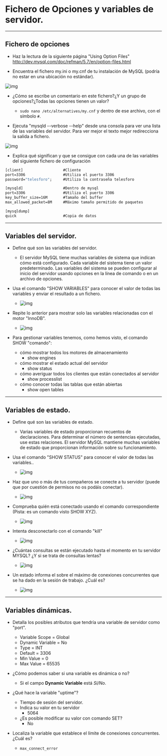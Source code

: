# Fichero de Opciones y variables de servidor.

---

## Fichero de opciones

* Haz la lectura de la siguiente página "Using Option Files" http://dev.mysql.com/doc/refman/5.7/en/option-files.html


* Encuentra el fichero my.ini o my.cnf de tu instalación de MySQL (podría no estar en una ubicación no estándar).

![img](./img/c1.png)

* ¿Cómo se escribe un comentario en este fichero?¿Y un grupo de opciones?¿Todas las opciones tienen un valor?
  * `sudo nano /etc/alternatives/my.cnf` y dentro de ese archivo, con el símbolo `#`.


* Ejecuta "mysqld --verbose --help" desde una consola para ver una lista de las variables del servidor. Para ver mejor el texto mejor redirecciona la salida a fichero.


![img](./img/c2.png)


* Explica qué significan y que se consigue con cada una de las variables del siguiente fichero de configuración

 ```cmd
[client]                  #Cliente
port=3306                 #Utiliza el puerto 3306
password="telesforo";     #Utiliza la contraseña telesforo

[mysqld]                  #Dentro de mysql
port=3306                 #Utiliza el puerto 3306
key_buffer_size=16M       #Tamaño del buffer
max_allowed_packet=8M     #Máximo tamaño permitido de paquetes

[mysqldump]
quick                     #Copia de datos
```

---

## Variables del servidor.

* Define qué son las variables del servidor.
  * El servidor MySQL tiene muchas variables de sistema que indican cómo está configurado. Cada variable del sistema tiene un valor predeterminado. Las variables del sistema se pueden configurar al inicio del servidor usando opciones en la línea de comando o en un archivo de opciones.


* Usa el comando "SHOW VARIABLES" para conocer el valor de todas las variables y enviar el resultado a un fichero.
  * ![img](./img/000013.png)

* Repite lo anterior para mostrar solo las variables relacionadas con el motor "InnoDB".
  * ![img](./img/000014.png)

* Para gestionar variables tenemos, como hemos visto, el comando SHOW "comando":
  * cómo mostrar todos los motores de almacenamiento
    * show engines
  * cómo mostrar el estado actual del servidor
    * show status
  * cómo averiguar todos los clientes que están conectados al servidor
    * show processlist
  * cómo conocer todas las tablas que están abiertas
    * show open tables

---

## Variables de estado.

* Define qué son las variables de estado.
  * Varias variables de estado proporcionan recuentos de declaraciones. Para determinar el número de sentencias ejecutadas, use estas relaciones. El servidor MySQL mantiene muchas variables de estado que proporcionan información sobre su funcionamiento.

* Usa el comando "SHOW STATUS" para conocer el valor de todas las variables..
  * ![img](./img/000015.png)

* Haz que uno o más de tus compañeros se conecte a tu servidor (puede que por cuestión de permisos no os podáis conectar).
  * ![img](./img/000016.png)

* Comprueba quién está conectado usando el comando correspondiente (Pista: es un comando visto SHOW XYZ).
  * ![img](./img/000017.png)

* Intenta desconectarlo con el comando "kill"
  * ![img](./img/000018.png)

* ¿Cuántas consultas se están ejecutado hasta el momento en tu servidor MYSQL? ¿Y si se trata de consultas lentas?
  * ![img](./img/000019.png)

* Un estado informa  el sobre el máximo de conexiones concurrentes que se ha dado en la sesión de trabajo. ¿Cuál es?
  * ![img](./img/000020.png)

---

## Variables dinámicas.

* Detalla los posibles atributos que tendría una variable de servidor como "port".
  * Variable Scope = Global
  * Dynamic Variable = No
  * Type = INT
  * Default = 3306
  * Min Value = 0
  * Max Value = 65535

* ¿Cómo podemos saber si una variable es dinámica o no?
  * Si el campo **Dynamic Variable** está *Sí/No*.

* ¿Qué hace la variable "uptime"?
  * Tiempo de sesión del servidor.
  * Indica su valor en tu servidor
    * 5064
  * ¿Es posible modificar su valor con comando SET?
    * No

* Localiza la variable que establece el límite de conexiones concurrentes. ¿Cuál es?
    * `max_connect_error`

